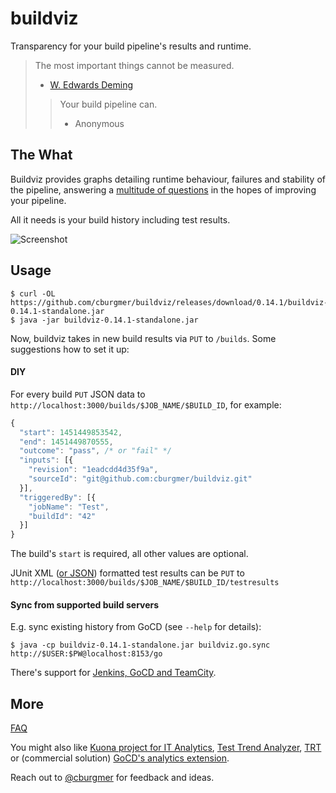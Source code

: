 # buildviz

Transparency for your build pipeline's results and runtime.

> The most important things cannot be measured.
> - [W. Edwards Deming](https://en.wikipedia.org/wiki/W._Edwards_Deming)
>
> > Your build pipeline can.
> > - Anonymous

## The What

Buildviz provides graphs detailing runtime behaviour, failures and stability of the pipeline, answering a
[multitude of questions](https://github.com/cburgmer/buildviz/wiki/Questions) in the hopes of improving your pipeline.

All it needs is your build history including test results.

![Screenshot](https://github.com/cburgmer/buildviz/raw/master/examples/data/screenshot.png)

## Usage

    $ curl -OL https://github.com/cburgmer/buildviz/releases/download/0.14.1/buildviz-0.14.1-standalone.jar
    $ java -jar buildviz-0.14.1-standalone.jar

Now, buildviz takes in new build results via `PUT` to `/builds`. Some suggestions how to set it up:

#### DIY

For every build `PUT` JSON data to `http://localhost:3000/builds/$JOB_NAME/$BUILD_ID`, for example:

```js
{
  "start": 1451449853542,
  "end": 1451449870555,
  "outcome": "pass", /* or "fail" */
  "inputs": [{
    "revision": "1eadcdd4d35f9a",
    "sourceId": "git@github.com:cburgmer/buildviz.git"
  }],
  "triggeredBy": [{
    "jobName": "Test",
    "buildId": "42"
  }]
}
```

The build's `start` is required, all other values are optional.

JUnit XML ([or JSON](https://github.com/cburgmer/buildviz/wiki#help-my-tests-dont-generate-junit-xml)) formatted test results can be `PUT` to `http://localhost:3000/builds/$JOB_NAME/$BUILD_ID/testresults`

#### Sync from supported build servers

E.g. sync existing history from GoCD (see `--help` for details):

    $ java -cp buildviz-0.14.1-standalone.jar buildviz.go.sync http://$USER:$PW@localhost:8153/go

There's support for [Jenkins, GoCD and TeamCity](https://github.com/cburgmer/buildviz/wiki/CI-tool-integration).

## More

[FAQ](https://github.com/cburgmer/buildviz/wiki)

You might also like [Kuona project for IT Analytics](https://github.com/kuona/kuona-project), [Test Trend Analyzer](https://github.com/anandbagmar/tta), [TRT](https://github.com/thetestpeople/trt) or (commercial solution) [GoCD's analytics extension](https://extensions-docs.gocd.org/analytics/current/).

Reach out to [@cburgmer](https://twitter.com/cburgmer) for feedback and ideas.

